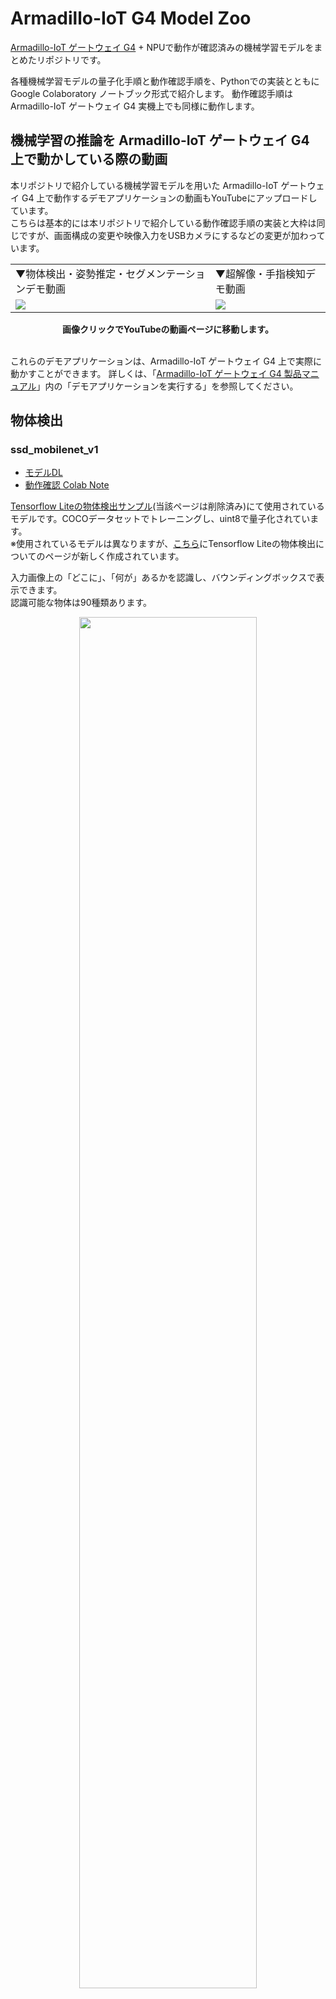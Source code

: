# Armadillo-IoT G4 Model Zoo

[Armadillo-IoT ゲートウェイ G4](https://armadillo.atmark-techno.com/armadillo-iot-g4) + NPUで動作が確認済みの機械学習モデルをまとめたリポジトリです。

各種機械学習モデルの量子化手順と動作確認手順を、Pythonでの実装とともに Google Colaboratory ノートブック形式で紹介します。
動作確認手順は Armadillo-IoT ゲートウェイ G4 実機上でも同様に動作します。

## 機械学習の推論を Armadillo-IoT ゲートウェイ G4 上で動かしている際の動画

本リポジトリで紹介している機械学習モデルを用いた Armadillo-IoT ゲートウェイ G4 上で動作するデモアプリケーションの動画もYouTubeにアップロードしています。  
こちらは基本的には本リポジトリで紹介している動作確認手順の実装と大枠は同じですが、画面構成の変更や映像入力をUSBカメラにするなどの変更が加わっています。  

<table>
<tr>
<td>▼物体検出・姿勢推定・セグメンテーションデモ動画</td>
<td>▼超解像・手指検知デモ動画</td>
</tr>
<tr>
<td>
<a href="https://www.youtube.com/watch?v=gNu7BUy-BoI" >
<img src="https://user-images.githubusercontent.com/82640976/186608897-3be7f761-8e46-4673-a36f-f35dc60800d9.jpg">
</a>
</td>
<td>
<a href="https://www.youtube.com/watch?v=E9dYSni7pBc" >
<img src="https://user-images.githubusercontent.com/82640976/186611414-a236f32a-382c-4ac3-8659-f54e5ad899ef.jpg">
</a>
</td>
</tr>
</table>

<div align="center">
<b>画像クリックでYouTubeの動画ページに移動します。</b>
</div>
<br>

これらのデモアプリケーションは、Armadillo-IoT ゲートウェイ G4 上で実際に動かすことができます。
詳しくは、「[Armadillo-IoT ゲートウェイ G4 製品マニュアル](https://armadillo.atmark-techno.com/resources/documents/armadillo-iot-g4/manuals)」内の「デモアプリケーションを実行する」を参照してください。

## 物体検出

### ssd_mobilenet_v1

* [モデルDL](http://storage.googleapis.com/download.tensorflow.org/models/tflite/coco_ssd_mobilenet_v1_1.0_quant_2018_06_29.zip)
* [動作確認 Colab Note](https://colab.research.google.com/github/atmark-techno/armadillo-iot-g4_model_zoo/blob/main/GoogleColabNotebooks/ObjectDetection_OperationCheck.ipynb)

[Tensorflow Liteの物体検出サンプル](https://www.tensorflow.org/lite/models/object_detection/overview)(当該ページは削除済み)にて使用されているモデルです。COCOデータセットでトレーニングし、uint8で量子化されています。  
※使用されているモデルは異なりますが、[こちら](https://www.tensorflow.org/lite/examples/object_detection/overview?hl=ja)にTensorflow Liteの物体検出についてのページが新しく作成されています。

入力画像上の「どこに」、「何が」あるかを認識し、バウンディングボックスで表示できます。  
認識可能な物体は90種類あります。

<div align="center">
<img src="https://user-images.githubusercontent.com/82640976/186605942-a5514039-eb86-4753-a3e0-7bb673b38f77.png" width="75%">
</div>

## 骨格推定

### posenet

* [モデルDL](https://download.atmark-techno.com/armadillo-iot-g4/example/sample-models/posenet.tflite)
* [量子化 Colab Note](https://colab.research.google.com/github/atmark-techno/armadillo-iot-g4_model_zoo/blob/main/GoogleColabNotebooks/PoseEstimation_Quantize.ipynb)
* [動作確認 Colab Note](https://colab.research.google.com/github/atmark-techno/armadillo-iot-g4_model_zoo/blob/main/GoogleColabNotebooks/PoseEstimation_OperationCheck.ipynb)

[posenet-python](https://github.com/atomicbits/posenet-python)をベースにtfliteに変換、量子化したモデルです。

入力画像に写った人間の骨格(両目、鼻、両耳、両肩、両肘、両手首、両腰、両膝、両足首の計17点)を検知して表示します。  
最大10人の骨格を一度に推定できます。

<div align="center">
<img src="https://user-images.githubusercontent.com/82640976/186803220-de78f998-4f26-4bb9-987e-790a6f90e132.png" width="75%">
</div>

## セマンティックセグメンテーション

### MediaPipe_Meet_Segmentation

* [モデルDLスクリプト (c.f. PINTO_model_zoo)](https://raw.githubusercontent.com/PINTO0309/PINTO_model_zoo/main/082_MediaPipe_Meet_Segmentation/download_full_144x256.sh)
* [動作確認 Colab Note](https://colab.research.google.com/github/atmark-techno/armadillo-iot-g4_model_zoo/blob/main/GoogleColabNotebooks/ImageSegmentation_OperationCheck.ipynb)

[PINTO0309](https://github.com/PINTO0309)様がtfliteに変換、量子化したモデルです。具体的な量子化手順などの詳細は[PINTO_model_zoo](https://github.com/PINTO0309/PINTO_model_zoo/tree/main/082_MediaPipe_Meet_Segmentation)を参照してください。

入力画像の各画素ごとに、そこに写っているものは何かを推定し、人間が写っている領域を赤く色付けします。  
Google Meetのバーチャル背景のために使用されているモデルをベースとしていおり、人間の領域を綺麗に推定するために、人間以外の付近の物を検出する場合もあります。

<div align="center">
<img src="https://user-images.githubusercontent.com/82640976/186804263-fd2e74bb-0c3c-4050-aa55-ae34722b9093.png" width="75%">
</div>

## 超解像

### ESRGAN

* [モデルDL](https://download.atmark-techno.com/armadillo-iot-g4/example/sample-models/super_resolution.tflite)
* [量子化 Colab Note](https://colab.research.google.com/github/atmark-techno/armadillo-iot-g4_model_zoo/blob/main/GoogleColabNotebooks/SuperResolution_Quantize.ipynb)
* [動作確認 Colab Note](https://colab.research.google.com/github/atmark-techno/armadillo-iot-g4_model_zoo/blob/main/GoogleColabNotebooks/SuperResolution_OperationCheck.ipynb)

[esrgan-tf2](https://tfhub.dev/captain-pool/lite-model/esrgan-tf2/1)をベースにtfliteに変換、量子化したモデルです。

50x50の解像度の画像を入力することで、200x200の解像度の画像を生成します。

<div align="center">
<img src="https://user-images.githubusercontent.com/82640976/186805749-b18984c6-8d15-461f-a5b4-872f13a1bb49.png" width="75%">
</div>

## 手指検知

### MediaPipe_Hands

* [モデルDLスクリプト(手の領域検出) (c.f. PINTO_model_zoo)](https://raw.githubusercontent.com/PINTO0309/PINTO_model_zoo/main/033_Hand_Detection_and_Tracking/03_integer_quantization/download.sh)
* [モデルDLスクリプト(手の骨格検知) (c.f. PINTO_model_zoo)](https://raw.githubusercontent.com/PINTO0309/PINTO_model_zoo/main/033_Hand_Detection_and_Tracking/03_integer_quantization/download_new.sh)
* [動作確認 Colab Note](https://colab.research.google.com/github/atmark-techno/armadillo-iot-g4_model_zoo/blob/main/GoogleColabNotebooks/HandEstimation_OperationCheck.ipynb)

[PINTO0309](https://github.com/PINTO0309)様がtfliteに変換、量子化したモデルです。具体的な量子化手順などの詳細は[PINTO_model_zoo](https://github.com/PINTO0309/PINTO_model_zoo/tree/main/082_MediaPipe_Meet_Segmentation)を参照してください。  
モデルの詳細については、[MediaPipe Hands Model Card](https://mediapipe.page.link/blazepose-mc)を参照してください。

以下の流れで手指の検出を行ないます。

1. 入力画像から手の領域を検出
1. 検出した領域を入力画像として骨格推定
1. 推定結果を元の入力画像に描画

このデモの特徴としまして、機械学習モデルを2つ(手の領域検出、手の骨格推定)使用しています。  
Armadillo-IoT ゲートウェイ G4上でも複数モデルをロードして推論を行なうことができます。

<div align="center">
<img src="https://user-images.githubusercontent.com/82640976/186815999-9ec4d0a5-4f55-405b-9797-32de29467ca9.png" width="75%">
</div>

